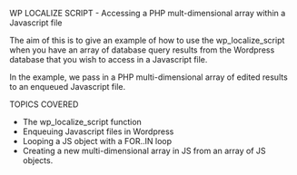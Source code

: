WP LOCALIZE SCRIPT - Accessing a PHP mult-dimensional array within a Javascript file

The aim of this is to give an example of how to use the wp_localize_script
when you have an array of database query results from the Wordpress
database that you wish to access in a Javascript file.

In the example, we pass in a PHP multi-dimensional array of edited results
to an enqueued Javascript file.

TOPICS COVERED
* The wp_localize_script function
* Enqueuing Javascript files in Wordpress
* Looping a JS object with a FOR..IN loop
* Creating a new multi-dimensional array in JS from an array of JS objects.
